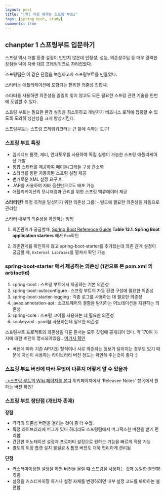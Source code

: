 ```yaml
---
layout: post
title: "[책] 처음 배우는 스프링 부트2"
tags: [spring boot, study]
comments: true
---
```


## chanpter 1 스프링부트 입문하기

스프링 역시 개발 환경 설정이 만만치 않은데 안정성, 성능, 의존성주입 등 매우 강력한 장점들 덕에 자바 대표 프레임워크로 자리잡았다.

스프링팀은 이 같은 단점을 보완하고자 스프링부트를 만들었다. 

스타터는 애플리케이션에 포함되는 편리한 의존성 집합체.

스타터를 사용하면 의존성을 일일이 찾지 않고도 모든 필요한 스프링 관련 기술을 한번에 도입할 수 있다.

스프링 부트는 필요한 환경 설정을 최소화하고 개발자가 비즈니스 로직에 집중할 수 있도록 도와줘 생산성을 크게 향상시킨다.

스프링부트는 스프링 프레임워크라는 큰 틀에 속하는 도구!

### 스프링 부트 특징
* 임베디드 톰캣, 제티, 언더토우를 사용하여 독립 실행이 가능한 스프링 애플리케이션 개발
* 통합 스타터를 제공하여 메이븐/그레들 구성 간소화
* 스타터를 통한 자동화된 스프링 설정 제공
* 번거로운 XML 설정 요구 X
* JAR를 사용하여 자바 옵션만으로도 배포 가능
* 애플리케이션의 모니터링과 관리를 위한 스프링 액츄에이터 제공

**스타터란?** 특정 목적을 달성하기 위한 의존성 그룹! - 빌드에 필요한 의존성을 자동으로 관리함

스타터 내부의 의존성을 확인하는 방법
1. 의존관계가 궁금할때, [Spring Boot Reference Guide](https://docs.spring.io/spring-boot/docs/current/reference/htmlsingle/#using-boot-starter) **Table 13.1. Spring Boot application starters** 에서 `Pom`확인 

2. 의존관계를 확인하지 않고 spring-boot-starter를 추가했는데 의존 관계 설정이 궁금할 때, `External Libraies`를 펼쳐서 확인 가능

### spring-boot-starter 에서 제공하는 의존성 (1번으로 본 pom.xml 의 artifactId)
1. spring-boot : 스프링 부트에서 제공하는 기본 의존성
2. spring-boot-autoconfigure : 스프링 부트의 자동 환경 구성에 필요한 의존성
3. spring-boot-starter-logging : 각종 로그를 사용하는 데 필요한 의존성
4. javax.annotation-api : 소프트웨어의 결함을 탐지하는 어노테이션을 지원하는 의존성
5. spring-core : 스프링 코어를 사용하는 데 필요한 의존성
6. snakeyaml : yaml을 사용하는데 필요한 의존성


스프링부트 프로젝트의 의존성을 다룬 문서는 모두 깃헙에 공개되어 있다. 약 170여 가지에 대한 버전이 명시되어있음.. [여기서 확인](https://github.com/spring-projects/spring-boot/blob/master/spring-boot-project/spring-boot-dependencies/pom.xml)

* 버전에 따라 기존 API지원 형식이나 서로 의존되는 정보가 달라지는 경우도 있기 때문에 자신이 사용하는 라이브러리 버전 정도는 확인해 주는것이 좋다 :)

### 스프링 부트 버전에 따라 무엇이 다른지 어떻게 알 수 있을까
[->스프링 부트의 Wiki 페이지를 본다](https://github.com/spring-projects/spring-boot/) 위키페이지에서 'Releasee Notes' 항목에서 원하는 버전 확인!


### 스프링 부트 장단점 (개인차 존재)

**장점**
* 각각의 의존성 버전을 올리는 것이 좀 더 수월.
* 특정 라이브러리에 버그가 있다 하더라도 스프링팀에서 버그픽스한 버전을 받기 편리함
* 간단한 어노테이션 설정과 프로퍼티 설정으로 원하는 기능을 빠르게 적용 가능
* 별도의 외장 톰캣 설치 불필요 & 톰캣 버전도 더욱 편리하게 관리됨

**단점**
* 커스터마이징한 설정을 하면 버전을 올릴 때 스프링을 사용하는 것과 동일한 불편햠 겪음
* 설정을 커스터마이징 하거나 설정 자체를 변경하려면 내부 설정 코드를 봐야하는 불편함








